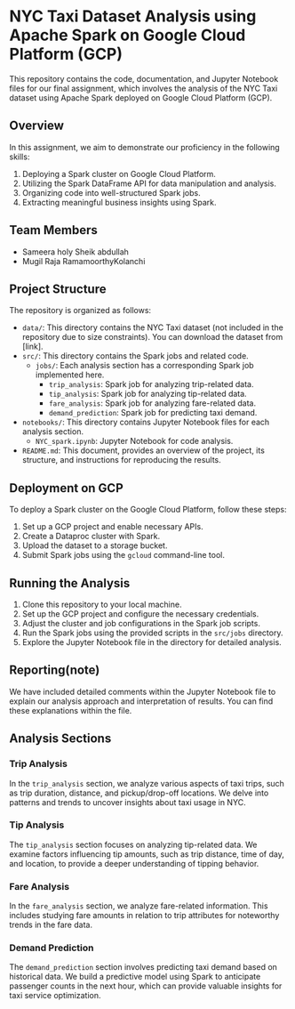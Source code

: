 # NYC Taxi Dataset Analysis using Apache Spark on Google Cloud Platform (GCP)

This repository contains the code, documentation, and Jupyter Notebook files for our final assignment, which involves the analysis of the NYC Taxi dataset using Apache Spark deployed on Google Cloud Platform (GCP).

## Overview

In this assignment, we aim to demonstrate our proficiency in the following skills:

1. Deploying a Spark cluster on Google Cloud Platform.
2. Utilizing the Spark DataFrame API for data manipulation and analysis.
3. Organizing code into well-structured Spark jobs.
4. Extracting meaningful business insights using Spark.

## Team Members

- Sameera holy Sheik abdullah
- Mugil Raja RamamoorthyKolanchi

## Project Structure

The repository is organized as follows:

- `data/`: This directory contains the NYC Taxi dataset (not included in the repository due to size constraints). You can download the dataset from [link].
- `src/`: This directory contains the Spark jobs and related code.
    - `jobs/`: Each analysis section has a corresponding Spark job implemented here.
        - `trip_analysis`: Spark job for analyzing trip-related data.
        - `tip_analysis`: Spark job for analyzing tip-related data.
        - `fare_analysis`: Spark job for analyzing fare-related data.
        - `demand_prediction`: Spark job for predicting taxi demand.
- `notebooks/`: This directory contains Jupyter Notebook files for each analysis section.
    - `NYC_spark.ipynb`: Jupyter Notebook for code analysis.
- `README.md`: This document, provides an overview of the project, its structure, and instructions for reproducing the results.

## Deployment on GCP

To deploy a Spark cluster on the Google Cloud Platform, follow these steps:

1. Set up a GCP project and enable necessary APIs.
2. Create a Dataproc cluster with Spark.
3. Upload the dataset to a storage bucket.
4. Submit Spark jobs using the `gcloud` command-line tool.

## Running the Analysis

1. Clone this repository to your local machine.
2. Set up the GCP project and configure the necessary credentials.
3. Adjust the cluster and job configurations in the Spark job scripts.
4. Run the Spark jobs using the provided scripts in the `src/jobs` directory.
5. Explore the Jupyter Notebook file in the directory for detailed analysis.

## Reporting(note)

We have included detailed comments within the Jupyter Notebook file to explain our analysis approach and interpretation of results. You can find these explanations within the file.

## Analysis Sections

### Trip Analysis

In the `trip_analysis` section, we analyze various aspects of taxi trips, such as trip duration, distance, and pickup/drop-off locations. We delve into patterns and trends to uncover insights about taxi usage in NYC.

### Tip Analysis

The `tip_analysis` section focuses on analyzing tip-related data. We examine factors influencing tip amounts, such as trip distance, time of day, and location, to provide a deeper understanding of tipping behavior.

### Fare Analysis

In the `fare_analysis` section, we analyze fare-related information. This includes studying fare amounts in relation to trip attributes for noteworthy trends in the fare data.

### Demand Prediction

The `demand_prediction` section involves predicting taxi demand based on historical data. We build a predictive model using Spark to anticipate passenger counts in the next hour, which can provide valuable insights for taxi service optimization.

